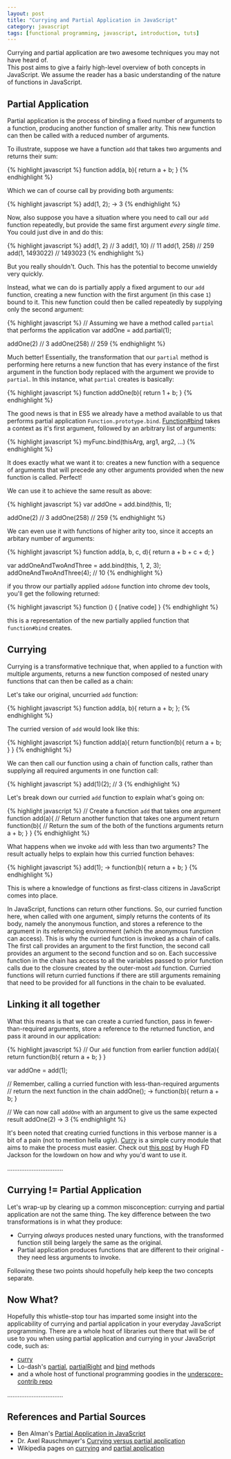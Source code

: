```yaml
---
layout: post
title: "Currying and Partial Application in JavaScript"
category: javascript
tags: [functional programming, javascript, introduction, tuts]
---
```


Currying and partial application are two awesome techniques you may not have heard of.  
This post aims to give a fairly high-level overview of both concepts in JavaScript. We assume the reader 
has a basic understanding of the nature of functions in JavaScript.

## Partial Application

Partial application is the process of binding a fixed number of arguments to a function, 
producing another function of smaller arity. This new function can then be called with a reduced number of
arguments.

To illustrate, suppose we have a function `add` that takes two arguments and returns their sum:

{% highlight javascript %}
function add(a, b){
  return a + b;
}
{% endhighlight %}

Which we can of course call by providing both arguments:

{% highlight javascript %}
add(1, 2);
-> 3
{% endhighlight %}

Now, also suppose you have a situation where you need to call our `add` function repeatedly, but provide 
the same first argument _every single time_. You could just dive in and do this:

{% highlight javascript %}
add(1, 2) // 3
add(1, 10) // 11
add(1, 258) // 259
add(1, 1493022) // 1493023
{% endhighlight %}

But you really shouldn't. Ouch. This has the potential to become unwieldy very quickly.

Instead, what we can do is partially apply a fixed argument to our `add` function, creating a new function with the first argument 
(in this case `1`) bound to it. This new function could then be called repeatedly by supplying only the second argument:

{% highlight javascript %}
// Assuming we have a method called `partial` that performs the application
var addOne = add.partial(1);

addOne(2) // 3
addOne(258) // 259
{% endhighlight %}

Much better! Essentially, the transformation that our `partial` method is performing here returns a new 
function that has every instance of the first argument in the function body replaced with the argument 
we provide to `partial`. In this instance, what `partial` creates is basically:

{% highlight javascript %}
function addOne(b){
  return 1 + b;
}
{% endhighlight %}

The good news is that in ES5 we already have a method available to us that performs partial application `Function.prototype.bind`. 
[Function#bind](https://developer.mozilla.org/en-US/docs/Web/JavaScript/Reference/Global_Objects/Function/bind) 
takes a context as it's first argument, followed by an arbitrary list of arguments:

{% highlight javascript %}
myFunc.bind(thisArg, arg1, arg2, ...)
{% endhighlight %}

It does exactly what we want it to: creates a new function with a sequence of arguments that will precede any other 
arguments provided when the new function is called. Perfect!

We can use it to achieve the same result as above:

{% highlight javascript %}
var addOne = add.bind(this, 1);

addOne(2) // 3
addOne(258) // 259
{% endhighlight %}

We can even use it with functions of higher arity too, since it accepts an arbitary number 
of arguments:

{% highlight javascript %}
function add(a, b, c, d){
  return a + b + c + d;
}

var addOneAndTwoAndThree = add.bind(this, 1, 2, 3);
addOneAndTwoAndThree(4); // 10
{% endhighlight %}

if you throw our partially applied `addone` function into chrome dev tools, you'll get the following returned:

{% highlight javascript %}
function () { [native code] }
{% endhighlight %}

this is a representation of the new partially applied function that `function#bind` creates. 

## Currying

Currying is a transformative technique that, when applied to a function with multiple arguments, returns 
a new function composed of nested unary functions that can then be called as a chain:

Let's take our original, uncurried `add` function:

{% highlight javascript %}
function add(a, b){
  return a + b;
};
{% endhighlight %}

The curried version of `add` would look like this:

{% highlight javascript %}
function add(a){
  return function(b){
    return a + b;
  }
}
{% endhighlight %}

We can then call our function using a chain of function calls, rather than supplying all required arguments in 
one function call:

{% highlight javascript %}
add(1)(2); // 3
{% endhighlight %}

Let's break down our curried `add` function to explain what's going on:

{% highlight javascript %}
// Create a function `add` that takes one argument
function add(a){
  // Return another function that takes one argument
  return function(b){
    // Return the sum of the both of the functions arguments
    return a + b;
  }
}
{% endhighlight %}

What happens when we invoke `add` with less than two arguments? The result actually helps to explain 
how this curried function behaves:

{% highlight javascript %}
add(1);
-> function(b){
     return a + b;
   }
{% endhighlight %}

This is where a knowledge of functions as first-class citizens in JavaScript comes into place. 

In JavaScript, functions can return other functions. So, our curried function here, when called with one argument, simply returns the contents of its body, namely the anonymous function, and 
stores a reference to the argument in its referencing environment (which the anonymous function can access).
This is why the curried function is invoked as a chain of calls. The first call provides an argument to the first function, 
the second call provides an argument to the second function and so on. Each successive function in the chain has access to all the variables passed to prior function 
calls due to the closure created by the outer-most `add` function. Curried functions will return curried functions if there are still arguments 
remaining that need to be provided for all functions in the chain to be evaluated.

## Linking it all together

What this means is that we can create a curried function, pass in fewer-than-required arguments, store a reference to the 
returned function, and pass it around in our application:

{% highlight javascript %}
// Our `add` function from earlier
function add(a){
  return function(b){
    return a + b;
  }
}

var addOne = add(1);

// Remember, calling a curried function with less-than-required arguments 
// return the next function in the chain
addOne();
-> function(b){
     return a + b;
   }

// We can now call `addOne` with an argument to give us the same expected result
addOne(2)
-> 3
{% endhighlight %}

It's been noted that creating curried functions in this verbose manner is a bit of a pain (not to mention hella ugly). [Curry](https://github.com/dominictarr/curry) is 
a simple curry module that aims to make the process must easier. Check out [this post](http://hughfdjackson.com/javascript/2013/07/06/why-curry-helps/) by Hugh FD Jackson for the lowdown on 
how and why you'd want to use it.

................................

## Currying != Partial Application

Let's wrap-up by clearing up a common misconception: currying and partial application are not the same thing. The key difference between the two 
transformations is in what they produce:

* Currying _always_ produces nested unary functions, with the transformed function still 
being largely the same as the original. 
* Partial application produces functions that are different 
to their original - they need less arguments to invoke.

Following these two points should hopefully help keep the two concepts separate.

## Now What?

Hopefully this whistle-stop tour has imparted some insight into the applicability of currying 
and partial application in your everyday JavaScript programming. There are a whole host of 
libraries out there that will be of use to you when using partial application and currying in 
your JavaScript code, such as:

- [curry](https://github.com/dominictarr/curry)
- Lo-dash's [partial](http://lodash.com/docs#partial), [partialRight](http://lodash.com/docs#partialRight) and [bind](http://lodash.com/docs#bind) methods
- and a whole host of functional programming goodies in the [underscore-contrib repo](https://github.com/documentcloud/underscore-contrib)

................................

## References and Partial Sources

* Ben Alman's [Partial Application in JavaScript](http://benalman.com/news/2012/09/partial-application-in-javascript/)
* Dr. Axel Rauschmayer's [Currying versus partial application](http://www.2ality.com/2011/09/currying-vs-part-eval.html)
* Wikipedia pages on [currying](http://en.wikipedia.org/wiki/Currying) and [partial application](http://en.wikipedia.org/wiki/Partial_application)
